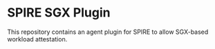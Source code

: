 # SPIRE SGX Plugin

This repository contains an agent plugin for SPIRE to allow SGX-based workload attestation.
